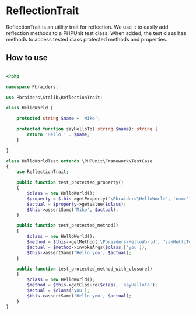 # ReflectionTrait

ReflectionTrait is an utility trait for reflection. We use it to easily add reflection methods to a PHPUnit test class. When added, the test class has methods to access tested class protected methods and properties.

## How to use

```php

<?php

namespace Pbraiders;

use Pbraiders\Stdlib\ReflectionTrait;

class HelloWorld {

    protected string $name = 'Mike';

    protected function sayHelloTo( string $name): string {
        return 'Hello ' . $name;
    }

}

class HelloWorldTest extends \PHPUnit\Framework\TestCase
{
    use ReflectionTrait;

    public function test_protected_property()
    {
        $class = new HelloWorld();
        $property = $this->getProperty('\Pbraiders\HelloWorld', 'name');
        $actual = $property->getValue($class);
        $this->assertSame('Mike', $actual);
    }

    public function test_protected_method()
    {
        $class = new HelloWorld();
        $method = $this->getMethod('\Pbraiders\HelloWorld', 'sayHelloTo');
        $actual = $method->invokeArgs($class,['you']);
        $this->assertSame('Hello you', $actual);
    }

    public function test_protected_method_with_closure()
    {
        $class = new HelloWorld();
        $method = $this->getClosure($class, 'sayHelloTo');
        $actual = $class('you');
        $this->assertSame('Hello you', $actual);
    }
}

```
